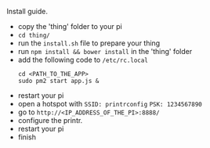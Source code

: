 Install guide.

- copy the 'thing' folder to your pi
- `cd thing/`
- run the `install.sh` file to prepare your thing
- run `npm install && bower install` in the 'thing' folder
- add the following code to `/etc/rc.local`
  ```
  cd <PATH_TO_THE_APP>
  sudo pm2 start app.js &
  ```
- restart your pi
- open a hotspot with `SSID: printrconfig` `PSK: 1234567890`
- go to `http://<IP_ADDRESS_OF_THE_PI>:8888/`
- configure the printr.
- restart your pi
- finish

